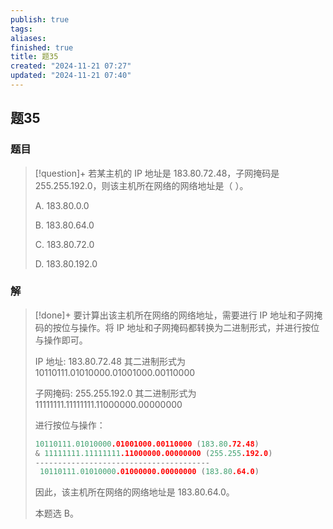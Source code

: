 ```yaml
---
publish: true
tags: 
aliases: 
finished: true
title: 题35
created: "2024-11-21 07:27"
updated: "2024-11-21 07:40"
---
```

## 题35
### 题目
> [!question]+
> 若某主机的 IP 地址是 183.80.72.48，子网掩码是 255.255.192.0，则该主机所在网络的网络地址是（ ）。
> 
> A. 183.80.0.0
> 
> B. 183.80.64.0
> 
> C. 183.80.72.0
> 
> D. 183.80.192.0
### 解
> [!done]+
> 要计算出该主机所在网络的网络地址，需要进行 IP 地址和子网掩码的按位与操作。将 IP 地址和子网掩码都转换为二进制形式，并进行按位与操作即可。
> 
> IP 地址: 183.80.72.48 其二进制形式为 10110111.01010000.01001000.00110000
> 
> 子网掩码: 255.255.192.0 其二进制形式为 11111111.11111111.11000000.00000000
> 
> 进行按位与操作：
> 
> ```cpp
> 10110111.01010000.01001000.00110000 (183.80.72.48)
> & 11111111.11111111.11000000.00000000 (255.255.192.0)
> ---------------------------------------
>  10110111.01010000.01000000.00000000 (183.80.64.0)
> ```
> 
> 因此，该主机所在网络的网络地址是 183.80.64.0。
> 
> 本题选 B。